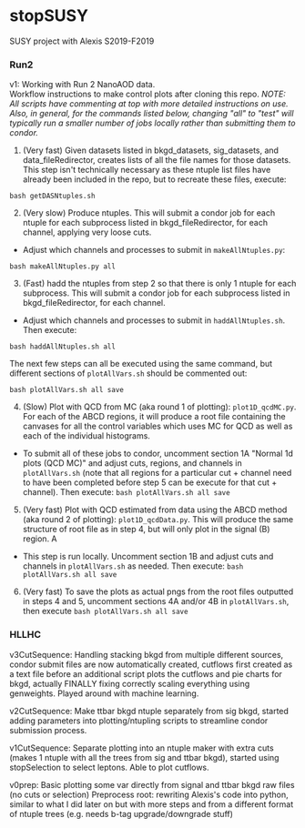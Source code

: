# stopSUSY
SUSY project with Alexis S2019-F2019

### Run2
v1: Working with Run 2 NanoAOD data.  
Workflow instructions to make control plots after cloning this repo. _NOTE: All scripts have commenting at top with more detailed instructions on use. Also, in general, for the commands listed below, changing "all" to "test" will typically run a smaller number of jobs locally rather than submitting them to condor._  
1. (Very fast) Given datasets listed in bkgd_datasets, sig_datasets, and data_fileRedirector, creates lists of all the file names for those datasets. This step isn't technically necessary as these ntuple list files have already been included in the repo, but to recreate these files, execute:
```
bash getDASNtuples.sh
```
2. (Very slow) Produce ntuples. This will submit a condor job for each ntuple for each subprocess listed in bkgd_fileRedirector, for each channel, applying very loose cuts. 
- Adjust which channels and processes to submit in `makeAllNtuples.py`:
```
bash makeAllNtuples.py all
```
3. (Fast) hadd the ntuples from step 2 so that there is only 1 ntuple for each subprocess. This will submit a condor job for each subprocess listed in bkgd_fileRedirector, for each channel.
- Adjust which channels and processes to submit in `haddAllNtuples.sh`. Then execute:
```
bash haddAllNtuples.sh all
```
  
The next few steps can all be executed using the same command, but different sections of `plotAllVars.sh` should be commented out:
```
bash plotAllVars.sh all save
```

4. (Slow) Plot with QCD from MC (aka round 1 of plotting): `plot1D_qcdMC.py`. For each of the ABCD regions, it will produce a root file containing the canvases for all the control variables which uses MC for QCD as well as each of the individual histograms.  
- To submit all of these jobs to condor, uncomment section 1A "Normal 1d plots (QCD MC)" and adjust cuts, regions, and channels in `plotAllVars.sh` (note that all regions for a particular cut + channel need to have been completed before step 5 can be execute for that cut + channel). Then execute: `bash plotAllVars.sh all save`
5. (Very fast) Plot with QCD estimated from data using the ABCD method (aka round 2 of plotting): `plot1D_qcdData.py`. This will produce the same structure of root file as in step 4, but will only plot in the signal (B) region.
A
- This step is run locally. Uncomment section 1B and adjust cuts and channels in `plotAllVars.sh` as needed. Then execute: `bash plotAllVars.sh all save`
6. (Very fast) To save the plots as actual pngs from the root files outputted in steps 4 and 5, uncomment sections 4A and/or 4B in `plotAllVars.sh`, then execute `bash plotAllVars.sh all save`

### HLLHC
v3CutSequence:
Handling stacking bkgd from multiple different sources, condor submit files are now automatically created, cutflows first created as a text file before an additional script plots the cutflows and pie charts for bkgd, actually FINALLY fixing correctly scaling everything using genweights.
Played around with machine learning.

v2CutSequence:
Make ttbar bkgd ntuple separately from sig bkgd, started adding parameters into plotting/ntupling scripts to streamline condor submission process.

v1CutSequence:
Separate plotting into an ntuple maker with extra cuts (makes 1 ntuple with all the trees from sig and ttbar bkgd), started using stopSelection to select leptons. Able to plot cutflows.

v0prep:
Basic plotting some var directly from signal and ttbar bkgd raw files (no cuts or selection)
Preprocess root: rewriting Alexis's code into python, similar to what I did later on but with more steps and from a different format of ntuple trees (e.g. needs b-tag upgrade/downgrade stuff)
